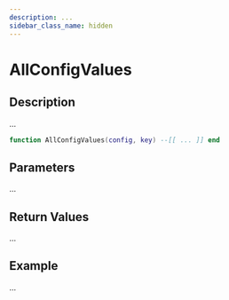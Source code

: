 ```yaml
---
description: ...
sidebar_class_name: hidden
---
```


# AllConfigValues

## Description

...

```lua
function AllConfigValues(config, key) --[[ ... ]] end
```

## Parameters

...

## Return Values

...

## Example

...

